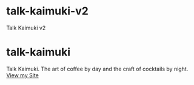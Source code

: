 # talk-kaimuki-v2
Talk Kaimuki v2
# talk-kaimuki
Talk Kaimuki. The art of coffee by day and the craft of cocktails by night.
[View my Site](https://gabriellaabbey.github.io/talk-kaimuki-v2/) 
